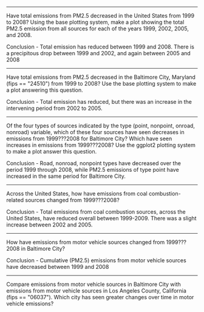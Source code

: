 

***
Have total emissions from PM2.5 decreased in the United States from 1999 to 2008? Using the base plotting system, make a plot showing the total PM2.5 emission from all sources for each of the years 1999, 2002, 2005, and 2008.

 Conclusion - Total emission has reduced between 1999 and 2008. There is a precipitous drop between 1999 and 2002, and again between 2005 and 2008


***
Have total emissions from PM2.5 decreased in the Baltimore City, Maryland (fips == "24510") from 1999 to 2008? Use the base plotting system to make a plot answering this question.

Conclusion - Total emission has reduced, but there was an increase in the intervening period from 2002 to 2005.


***
Of the four types of sources indicated by the type (point, nonpoint, onroad, nonroad) variable, which of these four sources have seen decreases in emissions from 1999???2008 for Baltimore City? Which have seen increases in emissions from 1999???2008? Use the ggplot2 plotting system to make a plot answer this question.

 Conclusion - Road, nonroad, nonpoint types have decreased over the period 1999 through 2008, while PM2.5 emissions of type point have increased in the same period for Baltimore City. 



***
Across the United States, how have emissions from coal combustion-related sources changed from 1999???2008?

 Conclusion - Total emissions from coal combustion sources, across the United States, have reduced overall between 1999-2009. There was a slight increase between 2002 and 2005.



***
How have emissions from motor vehicle sources changed from 1999???2008 in Baltimore City?

 Conclusion - Cumulative (PM2.5) emissions from motor vehicle sources have decreased between 1999 and 2008


***
Compare emissions from motor vehicle sources in Baltimore City with emissions from motor vehicle sources in Los Angeles County, California (fips == "06037"). Which city has seen greater changes over time in motor vehicle emissions?
